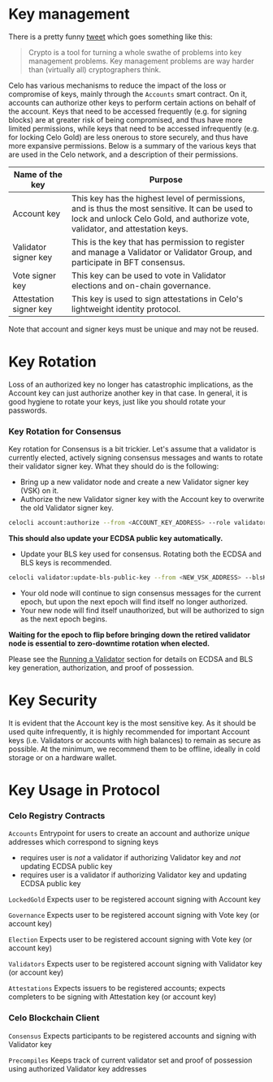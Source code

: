 # Key management

There is a pretty funny [tweet](https://twitter.com/LeaKissner/status/1198595109756887040) which goes something like this:

> Crypto is a tool for turning a whole swathe of problems into key management problems. Key management problems are way harder than (virtually all) cryptographers think.

Celo has various mechanisms to reduce the impact of the loss or compromise of keys, mainly through the `Accounts` smart contract. On it, accounts can authorize other keys to perform certain actions on behalf of the account. Keys that need to be accessed frequently (e.g. for signing blocks) are at greater risk of being compromised, and thus have more limited permissions, while keys that need to be accessed infrequently (e.g. for locking Celo Gold) are less onerous to store securely, and thus have more expansive permissions. Below is a summary of the various keys that are used in the Celo network, and a description of their permissions.

| Name of the key        | Purpose                                                                                                                                                                                                                                                               |
| ---------------------- | --------------------------------------------------------------------------------------------------------------------------------------------------------------------------------------------------------------------------------------------------------------------- |
| Account key            | This key has the highest level of permissions, and is thus the most sensitive. It can be used to lock and unlock Celo Gold, and authorize vote, validator, and attestation keys. |
| Validator signer key   | This is the key that has permission to register and manage a Validator or Validator Group, and participate in BFT consensus.                                                                                                                                          |
| Vote signer key        | This key can be used to vote in Validator elections and on-chain governance.                                                                                                                                                                                          |
| Attestation signer key | This key is used to sign attestations in Celo's lightweight identity protocol.                                                                                                                                                                                        |

Note that account and signer keys must be unique and may not be reused.

# Key Rotation

Loss of an authorized key no longer has catastrophic implications, as the Account key can just authorize another key in that case. In general, it is good hygiene to rotate your keys, just like you should rotate your passwords.

### Key Rotation for Consensus

Key rotation for Consensus is a bit trickier. Let's assume that a validator is currently elected, actively signing consensus messages and wants to rotate their validator signer key. What they should do is the following:

- Bring up a new validator node and create a new Validator signer key (VSK) on it.
- Authorize the new Validator signer key with the Account key to overwrite the old Validator signer key.

```bash
celocli account:authorize --from <ACCOUNT_KEY_ADDRESS> --role validator --signer <NEW_VSK_ADDRESS> --signature <PROOF_OF_NEW_VSK_POSSESSION>
```

**This should also update your ECDSA public key automatically.**

- Update your BLS key used for consensus. Rotating both the ECDSA and BLS keys is recommended.

```bash
celocli validator:update-bls-public-key --from <NEW_VSK_ADDRESS> --blsKey <NEW_BLS_KEY> --blsPop <PROOF_OF_NEW_BLS_KEY_POSSESSION>
```

- Your old node will continue to sign consensus messages for the current epoch, but upon the next epoch will find itself no longer authorized.
- Your new node will find itself unauthorized, but will be authorized to sign as the next epoch begins.

**Waiting for the epoch to flip before bringing down the retired validator node is essential to zero-downtime rotation when elected.**

Please see the [Running a Validator](https://docs.celo.org/getting-started/baklava-testnet/running-a-validator) section for details on ECDSA and BLS key generation, authorization, and proof of possession.

# Key Security

It is evident that the Account key is the most sensitive key. As it should be used quite infrequently, it is highly recommended for important Account keys (i.e. Validators or accounts with high balances) to remain as secure as possible. At the minimum, we recommend them to be offline, ideally in cold storage or on a hardware wallet.

# Key Usage in Protocol

### Celo Registry Contracts

`Accounts` Entrypoint for users to create an account and authorize _unique_ addresses which correspond to signing keys

- requires user is _not_ a validator if authorizing Validator key and _not_ updating ECDSA public key
- requires user is a validator if authorizing Validator key and updating ECDSA public key

`LockedGold` Expects user to be registered account signing with Account key

`Governance` Expects user to be registered account signing with Vote key (or account key)

`Election` Expects user to be registered account signing with Vote key (or account key)

`Validators` Expects user to be registered account signing with Validator key (or account key)

`Attestations` Expects issuers to be registered accounts; expects completers to be signing with Attestation key (or account key)

### Celo Blockchain Client

`Consensus` Expects participants to be registered accounts and signing with Validator key

`Precompiles` Keeps track of current validator set and proof of possession using authorized Validator key addresses
